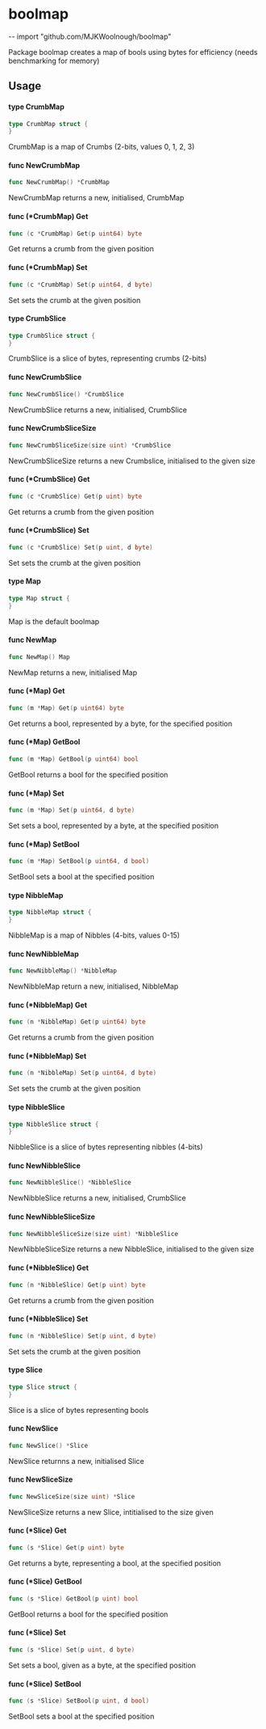 # boolmap
--
    import "github.com/MJKWoolnough/boolmap"

Package boolmap creates a map of bools using bytes for efficiency (needs
benchmarking for memory)

## Usage

#### type CrumbMap

```go
type CrumbMap struct {
}
```

CrumbMap is a map of Crumbs (2-bits, values 0, 1, 2, 3)

#### func  NewCrumbMap

```go
func NewCrumbMap() *CrumbMap
```
NewCrumbMap returns a new, initialised, CrumbMap

#### func (*CrumbMap) Get

```go
func (c *CrumbMap) Get(p uint64) byte
```
Get returns a crumb from the given position

#### func (*CrumbMap) Set

```go
func (c *CrumbMap) Set(p uint64, d byte)
```
Set sets the crumb at the given position

#### type CrumbSlice

```go
type CrumbSlice struct {
}
```

CrumbSlice is a slice of bytes, representing crumbs (2-bits)

#### func  NewCrumbSlice

```go
func NewCrumbSlice() *CrumbSlice
```
NewCrumbSlice returns a new, initialised, CrumbSlice

#### func  NewCrumbSliceSize

```go
func NewCrumbSliceSize(size uint) *CrumbSlice
```
NewCrumbSliceSize returns a new Crumbslice, initialised to the given size

#### func (*CrumbSlice) Get

```go
func (c *CrumbSlice) Get(p uint) byte
```
Get returns a crumb from the given position

#### func (*CrumbSlice) Set

```go
func (c *CrumbSlice) Set(p uint, d byte)
```
Set sets the crumb at the given position

#### type Map

```go
type Map struct {
}
```

Map is the default boolmap

#### func  NewMap

```go
func NewMap() Map
```
NewMap returns a new, initialised Map

#### func (*Map) Get

```go
func (m *Map) Get(p uint64) byte
```
Get returns a bool, represented by a byte, for the specified position

#### func (*Map) GetBool

```go
func (m *Map) GetBool(p uint64) bool
```
GetBool returns a bool for the specified position

#### func (*Map) Set

```go
func (m *Map) Set(p uint64, d byte)
```
Set sets a bool, represented by a byte, at the specified position

#### func (*Map) SetBool

```go
func (m *Map) SetBool(p uint64, d bool)
```
SetBool sets a bool at the specified position

#### type NibbleMap

```go
type NibbleMap struct {
}
```

NibbleMap is a map of Nibbles (4-bits, values 0-15)

#### func  NewNibbleMap

```go
func NewNibbleMap() *NibbleMap
```
NewNibbleMap return a new, initialised, NibbleMap

#### func (*NibbleMap) Get

```go
func (n *NibbleMap) Get(p uint64) byte
```
Get returns a crumb from the given position

#### func (*NibbleMap) Set

```go
func (n *NibbleMap) Set(p uint64, d byte)
```
Set sets the crumb at the given position

#### type NibbleSlice

```go
type NibbleSlice struct {
}
```

NibbleSlice is a slice of bytes representing nibbles (4-bits)

#### func  NewNibbleSlice

```go
func NewNibbleSlice() *NibbleSlice
```
NewNibbleSlice returns a new, initialised, CrumbSlice

#### func  NewNibbleSliceSize

```go
func NewNibbleSliceSize(size uint) *NibbleSlice
```
NewNibbleSliceSize returns a new NibbleSlice, initialised to the given size

#### func (*NibbleSlice) Get

```go
func (n *NibbleSlice) Get(p uint) byte
```
Get returns a crumb from the given position

#### func (*NibbleSlice) Set

```go
func (n *NibbleSlice) Set(p uint, d byte)
```
Set sets the crumb at the given position

#### type Slice

```go
type Slice struct {
}
```

Slice is a slice of bytes representing bools

#### func  NewSlice

```go
func NewSlice() *Slice
```
NewSlice returnns a new, initialised Slice

#### func  NewSliceSize

```go
func NewSliceSize(size uint) *Slice
```
NewSliceSize returns a new Slice, intitialised to the size given

#### func (*Slice) Get

```go
func (s *Slice) Get(p uint) byte
```
Get returns a byte, representing a bool, at the specified position

#### func (*Slice) GetBool

```go
func (s *Slice) GetBool(p uint) bool
```
GetBool returns a bool for the specified position

#### func (*Slice) Set

```go
func (s *Slice) Set(p uint, d byte)
```
Set sets a bool, given as a byte, at the specified position

#### func (*Slice) SetBool

```go
func (s *Slice) SetBool(p uint, d bool)
```
SetBool sets a bool at the specified position
